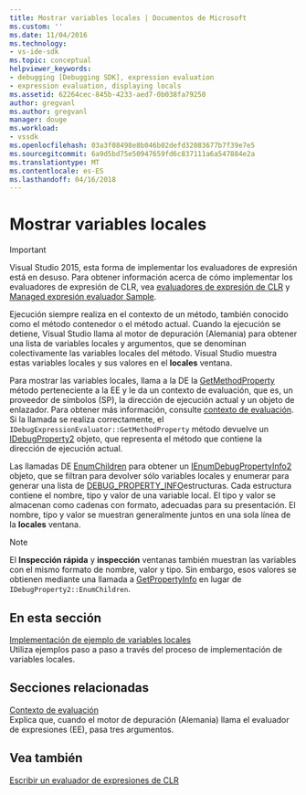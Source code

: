 ```yaml
---
title: Mostrar variables locales | Documentos de Microsoft
ms.custom: ''
ms.date: 11/04/2016
ms.technology:
- vs-ide-sdk
ms.topic: conceptual
helpviewer_keywords:
- debugging [Debugging SDK], expression evaluation
- expression evaluation, displaying locals
ms.assetid: 62264cec-845b-4233-aed7-0b038fa79250
author: gregvanl
ms.author: gregvanl
manager: douge
ms.workload:
- vssdk
ms.openlocfilehash: 03a3f08498e8b046b02defd32083677b7f39e7e5
ms.sourcegitcommit: 6a9d5bd75e50947659fd6c837111a6a547884e2a
ms.translationtype: MT
ms.contentlocale: es-ES
ms.lasthandoff: 04/16/2018
---
```

# <a name="displaying-locals"></a>Mostrar variables locales
> [!IMPORTANT]
>  Visual Studio 2015, esta forma de implementar los evaluadores de expresión está en desuso. Para obtener información acerca de cómo implementar los evaluadores de expresión de CLR, vea [evaluadores de expresión de CLR](https://github.com/Microsoft/ConcordExtensibilitySamples/wiki/CLR-Expression-Evaluators) y [Managed expresión evaluador Sample](https://github.com/Microsoft/ConcordExtensibilitySamples/wiki/Managed-Expression-Evaluator-Sample).  
  
 Ejecución siempre realiza en el contexto de un método, también conocido como el método contenedor o el método actual. Cuando la ejecución se detiene, Visual Studio llama al motor de depuración (Alemania) para obtener una lista de variables locales y argumentos, que se denominan colectivamente las variables locales del método. Visual Studio muestra estas variables locales y sus valores en el **locales** ventana.  
  
 Para mostrar las variables locales, llama a la DE la [GetMethodProperty](../../extensibility/debugger/reference/idebugexpressionevaluator-getmethodproperty.md) método perteneciente a la EE y le da un contexto de evaluación, que es, un proveedor de símbolos (SP), la dirección de ejecución actual y un objeto de enlazador. Para obtener más información, consulte [contexto de evaluación](../../extensibility/debugger/evaluation-context.md). Si la llamada se realiza correctamente, el `IDebugExpressionEvaluator::GetMethodProperty` método devuelve un [IDebugProperty2](../../extensibility/debugger/reference/idebugproperty2.md) objeto, que representa el método que contiene la dirección de ejecución actual.  
  
 Las llamadas DE [EnumChildren](../../extensibility/debugger/reference/idebugproperty2-enumchildren.md) para obtener un [IEnumDebugPropertyInfo2](../../extensibility/debugger/reference/ienumdebugpropertyinfo2.md) objeto, que se filtran para devolver sólo variables locales y enumerar para generar una lista de [DEBUG_PROPERTY_INFO](../../extensibility/debugger/reference/debug-property-info.md)estructuras. Cada estructura contiene el nombre, tipo y valor de una variable local. El tipo y valor se almacenan como cadenas con formato, adecuadas para su presentación. El nombre, tipo y valor se muestran generalmente juntos en una sola línea de la **locales** ventana.  
  
> [!NOTE]
>  El **Inspección rápida** y **inspección** ventanas también muestran las variables con el mismo formato de nombre, valor y tipo. Sin embargo, esos valores se obtienen mediante una llamada a [GetPropertyInfo](../../extensibility/debugger/reference/idebugproperty2-getpropertyinfo.md) en lugar de `IDebugProperty2::EnumChildren`.  
  
## <a name="in-this-section"></a>En esta sección  
 [Implementación de ejemplo de variables locales](../../extensibility/debugger/sample-implementation-of-locals.md)  
 Utiliza ejemplos paso a paso a través del proceso de implementación de variables locales.  
  
## <a name="related-sections"></a>Secciones relacionadas  
 [Contexto de evaluación](../../extensibility/debugger/evaluation-context.md)  
 Explica que, cuando el motor de depuración (Alemania) llama el evaluador de expresiones (EE), pasa tres argumentos.  
  
## <a name="see-also"></a>Vea también  
 [Escribir un evaluador de expresiones de CLR](../../extensibility/debugger/writing-a-common-language-runtime-expression-evaluator.md)